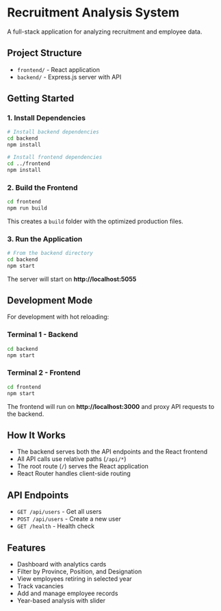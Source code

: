 # Recruitment Analysis System

A full-stack application for analyzing recruitment and employee data.

## Project Structure

- `frontend/` - React application
- `backend/` - Express.js server with API

## Getting Started

### 1. Install Dependencies

```bash
# Install backend dependencies
cd backend
npm install

# Install frontend dependencies
cd ../frontend
npm install
```

### 2. Build the Frontend

```bash
cd frontend
npm run build
```

This creates a `build` folder with the optimized production files.

### 3. Run the Application

```bash
# From the backend directory
cd backend
npm start
```

The server will start on **http://localhost:5055**

## Development Mode

For development with hot reloading:

### Terminal 1 - Backend
```bash
cd backend
npm start
```

### Terminal 2 - Frontend
```bash
cd frontend
npm start
```

The frontend will run on **http://localhost:3000** and proxy API requests to the backend.

## How It Works

- The backend serves both the API endpoints and the React frontend
- All API calls use relative paths (`/api/*`)
- The root route (`/`) serves the React application
- React Router handles client-side routing

## API Endpoints

- `GET /api/users` - Get all users
- `POST /api/users` - Create a new user
- `GET /health` - Health check

## Features

- Dashboard with analytics cards
- Filter by Province, Position, and Designation
- View employees retiring in selected year
- Track vacancies
- Add and manage employee records
- Year-based analysis with slider

